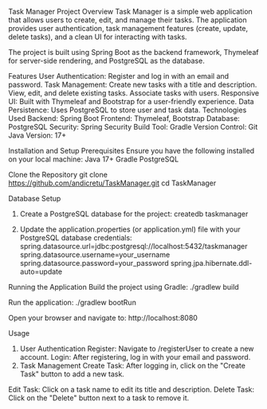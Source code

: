 Task Manager
Project Overview
Task Manager is a simple web application that allows users to create, edit, and manage their tasks. The application provides user authentication, task management features (create, update, delete tasks), and a clean UI for interacting with tasks.

The project is built using Spring Boot as the backend framework, Thymeleaf for server-side rendering, and PostgreSQL as the database.

Features
User Authentication: Register and log in with an email and password.
Task Management:
Create new tasks with a title and description.
View, edit, and delete existing tasks.
Associate tasks with users.
Responsive UI: Built with Thymeleaf and Bootstrap for a user-friendly experience.
Data Persistence: Uses PostgreSQL to store user and task data.
Technologies Used
Backend: Spring Boot
Frontend: Thymeleaf, Bootstrap
Database: PostgreSQL
Security: Spring Security
Build Tool: Gradle
Version Control: Git
Java Version: 17+

Installation and Setup Prerequisites
Ensure you have the following installed on your local machine:
Java 17+
Gradle
PostgreSQL

Clone the Repository
git clone https://github.com/andicretu/TaskManager.git
cd TaskManager

Database Setup
1. Create a PostgreSQL database for the project:
createdb taskmanager

2. Update the application.properties (or application.yml) file with your PostgreSQL database credentials:
spring.datasource.url=jdbc:postgresql://localhost:5432/taskmanager
spring.datasource.username=your_username
spring.datasource.password=your_password
spring.jpa.hibernate.ddl-auto=update

Running the Application
Build the project using Gradle:
./gradlew build

Run the application:
./gradlew bootRun

Open your browser and navigate to:
http://localhost:8080


Usage
1. User Authentication
Register: Navigate to /registerUser to create a new account.
Login: After registering, log in with your email and password.
2. Task Management
Create Task: After logging in, click on the "Create Task" button to add a new task.

Edit Task: Click on a task name to edit its title and description.
Delete Task: Click on the "Delete" button next to a task to remove it.
